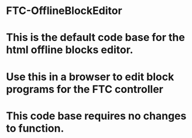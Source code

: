 # FTC-OfflineBlockEditor
# This is the default code base for the html offline blocks editor.
# Use this in a browser to edit block programs for the FTC controller
# This code base requires no changes to function.
